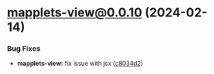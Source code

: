 # mapplets-view@0.0.10 (2024-02-14)

### Bug Fixes

* **mapplets-view:** fix issue with jsx ([c8034d2](https://github.com/mapplesorg/mapplets/commit/c8034d2b0703a500c2a91e135423e2378b7a2963))

